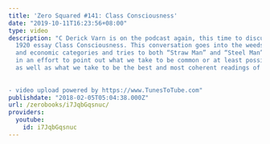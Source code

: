 ```yaml
---
title: 'Zero Squared #141: Class Consciousness'
date: "2019-10-11T16:23:56+08:00"
type: video
description: "C Derick Varn is on the podcast again, this time to discuss Lukacs’
  1920 essay Class Consciousness. This conversation goes into the weeds on philosophical
  and economic categories and tries to both “Straw Man” and “Steel Man” Lukacs’ essay
  in an effort to point out what we take to be common or at least possible misreadings
  as well as what we take to be the best and most coherent readings of the essay.
   - video upload powered by https://www.TunesToTube.com"
publishdate: "2018-02-05T05:04:38.000Z"
url: /zerobooks/i7JqbGqsnuc/
providers:
  youtube:
    id: i7JqbGqsnuc
---
```

